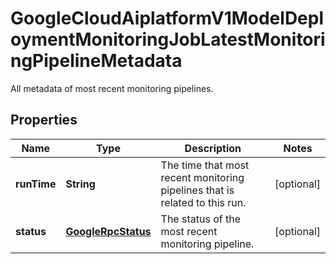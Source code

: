 

# GoogleCloudAiplatformV1ModelDeploymentMonitoringJobLatestMonitoringPipelineMetadata

All metadata of most recent monitoring pipelines.

## Properties

| Name | Type | Description | Notes |
|------------ | ------------- | ------------- | -------------|
|**runTime** | **String** | The time that most recent monitoring pipelines that is related to this run. |  [optional] |
|**status** | [**GoogleRpcStatus**](GoogleRpcStatus.md) | The status of the most recent monitoring pipeline. |  [optional] |



